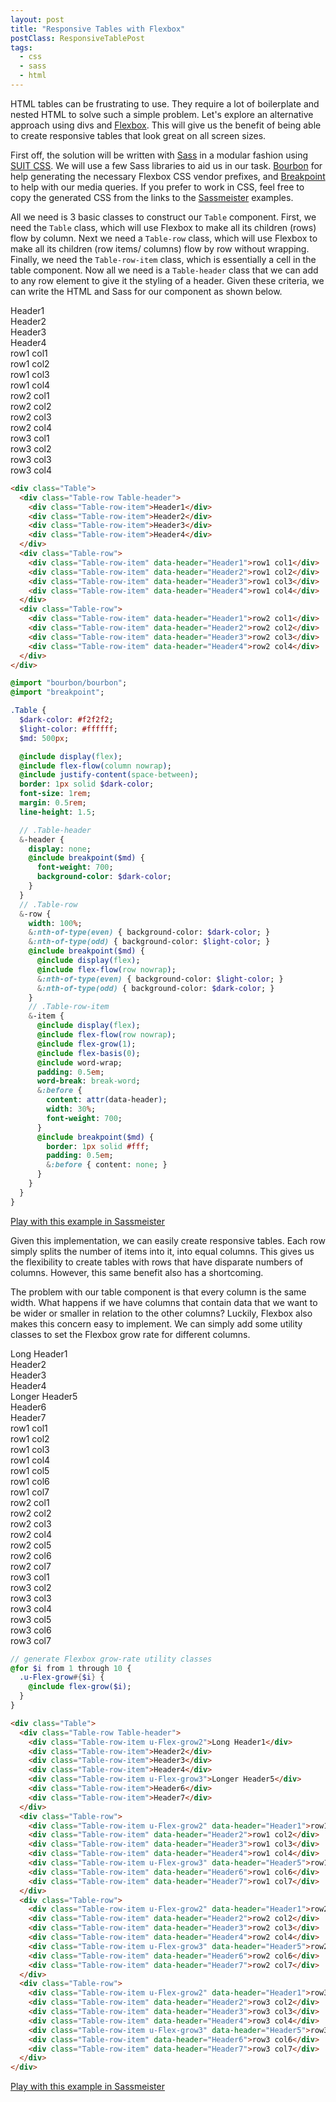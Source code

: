 ```yaml
---
layout: post
title: "Responsive Tables with Flexbox"
postClass: ResponsiveTablePost
tags:
  - css
  - sass
  - html
---
```


HTML tables can be frustrating to use. They require a lot of boilerplate and nested HTML to solve such a simple problem. Let's explore an alternative approach using divs and [Flexbox](https://developer.mozilla.org/en-US/docs/Web/Guide/CSS/Flexible_boxes). This will give us the benefit of being able to create responsive tables that look great on all screen sizes.

<!--more-->

First off, the solution will be written with [Sass](http://sass-lang.com/) in a modular fashion using [SUIT CSS](/2014/08/25/modular-css-with-suitcss/). We will use a few Sass libraries to aid us in our task. [Bourbon](http://bourbon.io/) for help generating the necessary Flexbox CSS vendor prefixes, and [Breakpoint](http://breakpoint-sass.com/) to help with our media queries. If you prefer to work in CSS, feel free to copy the generated CSS from the links to the [Sassmeister](http://sassmeister.com/gist/b38aca96fc6024a28514) examples.

All we need is 3 basic classes to construct our `Table` component. First, we need the `Table` class, which will use Flexbox to make all its children (rows) flow by column. Next we need a `Table-row` class, which will use Flexbox to make all its children (row items/ columns) flow by row without wrapping. Finally, we need the `Table-row-item` class, which is essentially a cell in the table component. Now all we need is a `Table-header` class that we can add to any row element to give it the styling of a header. Given these criteria, we can write the HTML and Sass for our component as shown below.

<div class="Table">
  <div class="Table-row Table-header">
    <div class="Table-row-item">Header1</div>
    <div class="Table-row-item">Header2</div>
    <div class="Table-row-item">Header3</div>
    <div class="Table-row-item">Header4</div>
  </div>
  <div class="Table-row">
    <div class="Table-row-item" data-header="Header1">row1 col1</div>
    <div class="Table-row-item" data-header="Header2">row1 col2</div>
    <div class="Table-row-item" data-header="Header3">row1 col3</div>
    <div class="Table-row-item" data-header="Header4">row1 col4</div>
  </div>
  <div class="Table-row">
    <div class="Table-row-item" data-header="Header1">row2 col1</div>
    <div class="Table-row-item" data-header="Header2">row2 col2</div>
    <div class="Table-row-item" data-header="Header3">row2 col3</div>
    <div class="Table-row-item" data-header="Header4">row2 col4</div>
  </div>
  <div class="Table-row">
    <div class="Table-row-item" data-header="Header1">row3 col1</div>
    <div class="Table-row-item" data-header="Header2">row3 col2</div>
    <div class="Table-row-item" data-header="Header3">row3 col3</div>
    <div class="Table-row-item" data-header="Header4">row3 col4</div>
  </div>
</div>

```html
<div class="Table">
  <div class="Table-row Table-header">
    <div class="Table-row-item">Header1</div>
    <div class="Table-row-item">Header2</div>
    <div class="Table-row-item">Header3</div>
    <div class="Table-row-item">Header4</div>
  </div>
  <div class="Table-row">
    <div class="Table-row-item" data-header="Header1">row1 col1</div>
    <div class="Table-row-item" data-header="Header2">row1 col2</div>
    <div class="Table-row-item" data-header="Header3">row1 col3</div>
    <div class="Table-row-item" data-header="Header4">row1 col4</div>
  </div>
  <div class="Table-row">
    <div class="Table-row-item" data-header="Header1">row2 col1</div>
    <div class="Table-row-item" data-header="Header2">row2 col2</div>
    <div class="Table-row-item" data-header="Header3">row2 col3</div>
    <div class="Table-row-item" data-header="Header4">row2 col4</div>
  </div>
</div>
```

```sass
@import "bourbon/bourbon";
@import "breakpoint";

.Table {
  $dark-color: #f2f2f2;
  $light-color: #ffffff;
  $md: 500px;

  @include display(flex);
  @include flex-flow(column nowrap);
  @include justify-content(space-between);
  border: 1px solid $dark-color;
  font-size: 1rem;
  margin: 0.5rem;
  line-height: 1.5;

  // .Table-header
  &-header {
    display: none;
    @include breakpoint($md) {
      font-weight: 700;
      background-color: $dark-color;
    }
  }
  // .Table-row
  &-row {
    width: 100%;
    &:nth-of-type(even) { background-color: $dark-color; }
    &:nth-of-type(odd) { background-color: $light-color; }
    @include breakpoint($md) {
      @include display(flex);
      @include flex-flow(row nowrap);
      &:nth-of-type(even) { background-color: $light-color; }
      &:nth-of-type(odd) { background-color: $dark-color; }
    }
    // .Table-row-item
    &-item {
      @include display(flex);
      @include flex-flow(row nowrap);
      @include flex-grow(1);
      @include flex-basis(0);
      @include word-wrap;
      padding: 0.5em;
      word-break: break-word;
      &:before {
        content: attr(data-header);
        width: 30%;
        font-weight: 700;
      }
      @include breakpoint($md) {
        border: 1px solid #fff;
        padding: 0.5em;
        &:before { content: none; }
      }
    }
  }
}
```

[Play with this example in Sassmeister](http://sassmeister.com/gist/b38aca96fc6024a28514)

Given this implementation, we can easily create responsive tables. Each row simply splits the number of items into it, into equal columns. This gives us the flexibility to create tables with rows that have disparate numbers of columns. However, this same benefit also has a shortcoming.

The problem with our table component is that every column is the same width. What happens if we have columns that contain data that we want to be wider or smaller in relation to the other columns? Luckily, Flexbox also makes this concern easy to implement. We can simply add some utility classes to set the Flexbox grow rate for different columns.

<div class="Table">
  <div class="Table-row Table-header">
    <div class="Table-row-item u-Flex-grow2">Long Header1</div>
    <div class="Table-row-item">Header2</div>
    <div class="Table-row-item">Header3</div>
    <div class="Table-row-item">Header4</div>
    <div class="Table-row-item u-Flex-grow3">Longer Header5</div>
    <div class="Table-row-item">Header6</div>
    <div class="Table-row-item">Header7</div>
  </div>
  <div class="Table-row">
    <div class="Table-row-item u-Flex-grow2" data-header="Header1">row1 col1</div>
    <div class="Table-row-item" data-header="Header2">row1 col2</div>
    <div class="Table-row-item" data-header="Header3">row1 col3</div>
    <div class="Table-row-item" data-header="Header4">row1 col4</div>
    <div class="Table-row-item u-Flex-grow3" data-header="Header5">row1 col5</div>
    <div class="Table-row-item" data-header="Header6">row1 col6</div>
    <div class="Table-row-item" data-header="Header7">row1 col7</div>
  </div>
  <div class="Table-row">
    <div class="Table-row-item u-Flex-grow2" data-header="Header1">row2 col1</div>
    <div class="Table-row-item" data-header="Header2">row2 col2</div>
    <div class="Table-row-item" data-header="Header3">row2 col3</div>
    <div class="Table-row-item" data-header="Header4">row2 col4</div>
    <div class="Table-row-item u-Flex-grow3" data-header="Header5">row2 col5</div>
    <div class="Table-row-item" data-header="Header6">row2 col6</div>
    <div class="Table-row-item" data-header="Header7">row2 col7</div>
  </div>
  <div class="Table-row">
    <div class="Table-row-item u-Flex-grow2" data-header="Header1">row3 col1</div>
    <div class="Table-row-item" data-header="Header2">row3 col2</div>
    <div class="Table-row-item" data-header="Header3">row3 col3</div>
    <div class="Table-row-item" data-header="Header4">row3 col4</div>
    <div class="Table-row-item u-Flex-grow3" data-header="Header5">row3 col5</div>
    <div class="Table-row-item" data-header="Header6">row3 col6</div>
    <div class="Table-row-item" data-header="Header7">row3 col7</div>
  </div>
</div>

```sass
// generate Flexbox grow-rate utility classes
@for $i from 1 through 10 {
  .u-Flex-grow#{$i} {
    @include flex-grow($i);
  }
}
```

```html
<div class="Table">
  <div class="Table-row Table-header">
    <div class="Table-row-item u-Flex-grow2">Long Header1</div>
    <div class="Table-row-item">Header2</div>
    <div class="Table-row-item">Header3</div>
    <div class="Table-row-item">Header4</div>
    <div class="Table-row-item u-Flex-grow3">Longer Header5</div>
    <div class="Table-row-item">Header6</div>
    <div class="Table-row-item">Header7</div>
  </div>
  <div class="Table-row">
    <div class="Table-row-item u-Flex-grow2" data-header="Header1">row1 col1</div>
    <div class="Table-row-item" data-header="Header2">row1 col2</div>
    <div class="Table-row-item" data-header="Header3">row1 col3</div>
    <div class="Table-row-item" data-header="Header4">row1 col4</div>
    <div class="Table-row-item u-Flex-grow3" data-header="Header5">row1 col5</div>
    <div class="Table-row-item" data-header="Header6">row1 col6</div>
    <div class="Table-row-item" data-header="Header7">row1 col7</div>
  </div>
  <div class="Table-row">
    <div class="Table-row-item u-Flex-grow2" data-header="Header1">row2 col1</div>
    <div class="Table-row-item" data-header="Header2">row2 col2</div>
    <div class="Table-row-item" data-header="Header3">row2 col3</div>
    <div class="Table-row-item" data-header="Header4">row2 col4</div>
    <div class="Table-row-item u-Flex-grow3" data-header="Header5">row2 col5</div>
    <div class="Table-row-item" data-header="Header6">row2 col6</div>
    <div class="Table-row-item" data-header="Header7">row2 col7</div>
  </div>
  <div class="Table-row">
    <div class="Table-row-item u-Flex-grow2" data-header="Header1">row3 col1</div>
    <div class="Table-row-item" data-header="Header2">row3 col2</div>
    <div class="Table-row-item" data-header="Header3">row3 col3</div>
    <div class="Table-row-item" data-header="Header4">row3 col4</div>
    <div class="Table-row-item u-Flex-grow3" data-header="Header5">row3 col5</div>
    <div class="Table-row-item" data-header="Header6">row3 col6</div>
    <div class="Table-row-item" data-header="Header7">row3 col7</div>
  </div>
</div>
```

[Play with this example in Sassmeister](http://sassmeister.com/gist/de4eab2113204729ea50)
